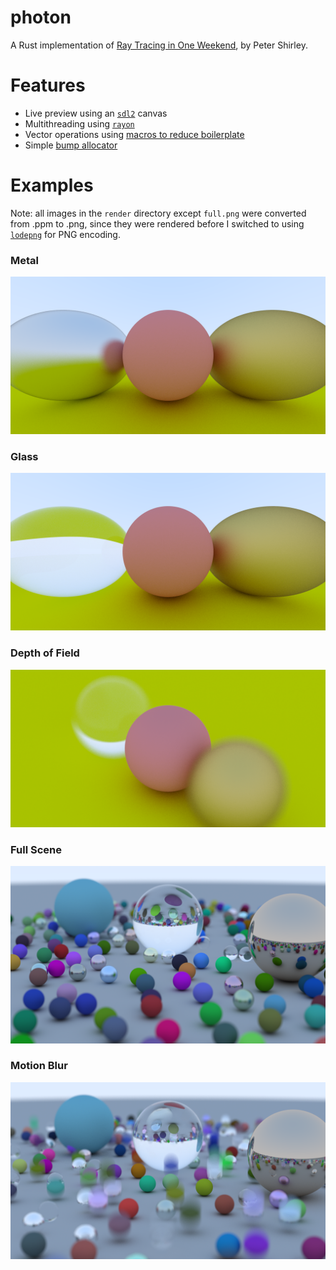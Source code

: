 # photon

A Rust implementation of [Ray Tracing in One Weekend][1], by Peter Shirley.

# Features

- Live preview using an [`sdl2`][2] canvas
- Multithreading using [`rayon`][3]
- Vector operations using [macros to reduce boilerplate][4]
- Simple [bump allocator][10]

# Examples

Note: all images in the `render` directory except `full.png` were converted from .ppm to .png,
since they were rendered before I switched to using [`lodepng`][5] for PNG encoding.

### Metal

![Metal spheres][6]

### Glass

![Glass spheres][7]

### Depth of Field

![Depth of field][8]

### Full Scene

![Full scene][9]

### Motion Blur

![Motion blur][11]

[1]: https://github.com/petershirley/raytracinginoneweekend
[2]: https://github.com/Rust-SDL2/rust-sdl2 
[3]: https://github.com/rayon-rs/rayon
[4]: src/geometry/vec.rs
[5]: https://github.com/kornelski/lodepng-rust 
[6]: renders/metal.png
[7]: renders/dielectric.png
[8]: renders/focus.png
[9]: renders/full.png
[10]: src/arena/copy.rs
[11]: renders/motion.png
